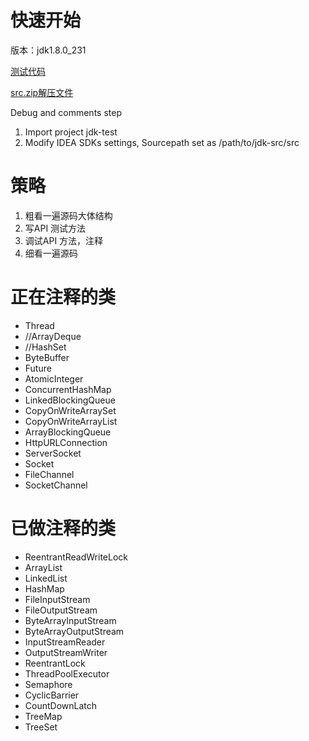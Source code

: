 
# 快速开始
版本：jdk1.8.0_231 



[测试代码](https://github.com/Jamie956/jdk-src/tree/main/jdk-test)

[src.zip解压文件](https://github.com/Jamie956/jdk-src/tree/main/src)



Debug and comments step

1. Import project jdk-test
2. Modify IDEA SDKs settings, Sourcepath set as /path/to/jdk-src/src



# 策略
1. 粗看一遍源码大体结构
2. 写API 测试方法
3. 调试API 方法，注释
4. 细看一遍源码



# 正在注释的类
- Thread
- //ArrayDeque
- //HashSet
- ByteBuffer
- Future
- AtomicInteger
- ConcurrentHashMap
- LinkedBlockingQueue
- CopyOnWriteArraySet
- CopyOnWriteArrayList
- ArrayBlockingQueue
- HttpURLConnection
- ServerSocket
- Socket
- FileChannel
- SocketChannel



# 已做注释的类
- ReentrantReadWriteLock
- ArrayList
- LinkedList
- HashMap
- FileInputStream
- FileOutputStream
- ByteArrayInputStream
- ByteArrayOutputStream
- InputStreamReader
- OutputStreamWriter
- ReentrantLock
- ThreadPoolExecutor
- Semaphore
- CyclicBarrier
- CountDownLatch
- TreeMap
- TreeSet